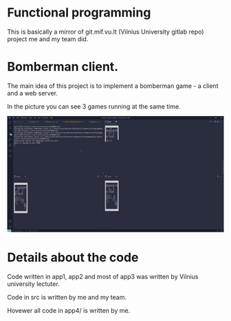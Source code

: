 # Functional programming

This is basically a mirror of git.mif.vu.lt (Vilnius University gitlab repo) project me and my team did.

# Bomberman client.

The main idea of this project is to implement a bomberman game - a client and a web server.

In the picture you can see 3 games running at the same time.
<p> <img src="app4/img/games.png"> </p>


# Details about the code

Code written in app1, app2 and most of app3 was written by Vilnius university lectuter.

Code in src is written by me and my team.

Hovewer all code in app4/ is written by me.